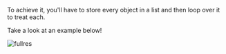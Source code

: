 To achieve it, you'll have to store every object in a list and then loop over it to treat each.

Take a look at an example below!

![fullres](https://cdn.discordapp.com/attachments/777896239857270846/818399036528001044/image0.png)